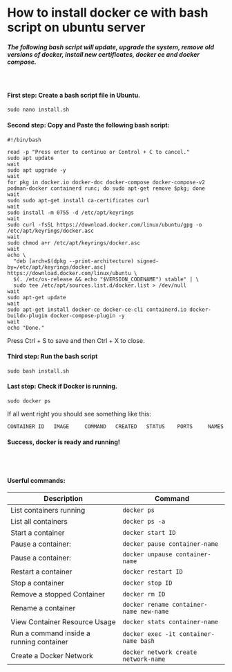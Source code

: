 # How to install docker ce with bash script on ubuntu server 
##### _The following bash script will update, upgrade the system, remove old versions of docker, install new certificates, docker ce and docker compose._ 

&nbsp;

#### First step: Create a bash script file in Ubuntu.
```
sudo nano install.sh
```

#### Second step: Copy and Paste the following bash script:
```
#!/bin/bash

read -p "Press enter to continue or Control + C to cancel."
sudo apt update
wait
sudo apt upgrade -y
wait
for pkg in docker.io docker-doc docker-compose docker-compose-v2 podman-docker containerd runc; do sudo apt-get remove $pkg; done
wait
sudo sudo apt-get install ca-certificates curl
wait
sudo install -m 0755 -d /etc/apt/keyrings
wait
sudo curl -fsSL https://download.docker.com/linux/ubuntu/gpg -o /etc/apt/keyrings/docker.asc
wait
sudo chmod a+r /etc/apt/keyrings/docker.asc
wait
echo \
  "deb [arch=$(dpkg --print-architecture) signed-by=/etc/apt/keyrings/docker.asc] https://download.docker.com/linux/ubuntu \
  $(. /etc/os-release && echo "$VERSION_CODENAME") stable" | \
  sudo tee /etc/apt/sources.list.d/docker.list > /dev/null
wait
sudo apt-get update
wait
sudo apt-get install docker-ce docker-ce-cli containerd.io docker-buildx-plugin docker-compose-plugin -y
wait
echo "Done."
```

Press Ctrl + S to save and then Ctrl + X to close.

#### Third step: Run the bash script
```
sudo bash install.sh
```

#### Last step: Check if Docker is running.
```
sudo docker ps
```

If all went right you should see something like this:
```
CONTAINER ID   IMAGE     COMMAND   CREATED   STATUS    PORTS     NAMES
```

#### Success, docker is ready and running!
\
&nbsp;

#### Userful commands:
| Description  | Command |
| ------------- | ------------- |
| List containers running | `docker ps` |
| List all containers | `docker ps -a` |
| Start a container | `docker start ID` |
| Pause a container: | `docker pause container-name` |
| Pause a container: | `docker unpause container-name` |
| Restart a container | `docker restart ID` |
| Stop a container | `docker stop ID` |
| Remove a stopped Container | `docker rm ID` |
| Rename a container | `docker rename container-name new-name` |
| View Container Resource Usage | `docker stats container-name`
| Run a command inside a running container | `docker exec -it container-name bash` |
| Create a Docker Network | `docker network create network-name` |
